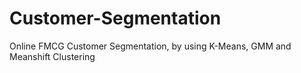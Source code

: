 # Customer-Segmentation
Online FMCG Customer Segmentation, by using K-Means, GMM and Meanshift Clustering
